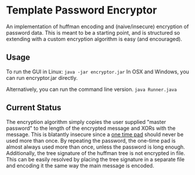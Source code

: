 Template Password Encryptor
===========================

An implementation of huffman encoding and (naive/insecure) encryption of password data. This is meant to be a starting point, and is structured so extending with a custom encryption algorithm is easy (and encouraged).

Usage
-----

To run the GUI in Linux:
`java -jar encryptor.jar`
In OSX and Windows, you can run encryptor.jar directly.

Alternatively, you can run the command line version.
`java Runner.java`

Current Status
--------------

The encryption algorithm simply copies the user supplied "master password" to the length of the encrypted message and XORs with the message. This is blatantly insecure since a [one time pad](http://en.wikipedia.org/wiki/One-time_pad) should never be used more than once. By repeating the password, the one-time pad is almost always used more than once, unless the password is long enough. Additionally, the tree signature of the huffman tree is not encrypted in file. This can be easily resolved by placing the tree signature in a separate file and encoding it the same way the main message is encoded.